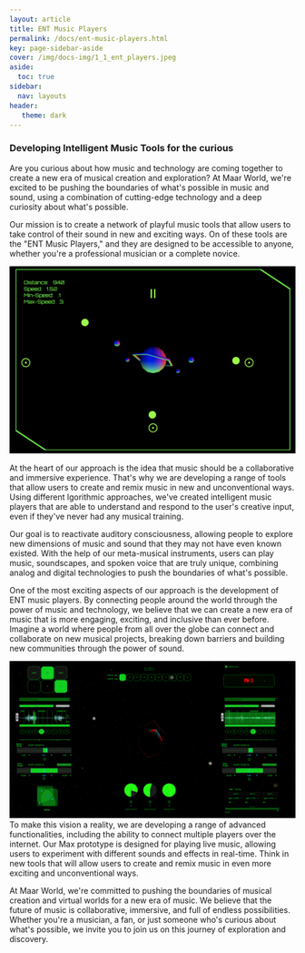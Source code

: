 ```yaml
---
layout: article
title: ENT Music Players
permalink: /docs/ent-music-players.html
key: page-sidebar-aside
cover: /img/docs-img/1_1_ent_players.jpeg
aside:
  toc: true
sidebar:
  nav: layouts
header:
   theme: dark
---
```


### Developing Intelligent Music Tools for the curious

Are you curious about how music and technology are coming together to create a new era of musical creation and exploration? At Maar World, we're excited to be pushing the boundaries of what's possible in music and sound, using a combination of cutting-edge technology and a deep curiosity about what's possible.

Our mission is to create a network of playful music tools that allow users to take control of their sound in new and exciting ways. On of these tools are the "ENT Music Players," and they are designed to be accessible to anyone, whether you're a professional musician or a complete novice.

![](/img/docs-img/interplanetary-music-players.png)

At the heart of our approach is the idea that music should be a collaborative and immersive experience. That's why we are developing a range of tools that allow users to create and remix music in new and unconventional ways. Using different lgorithmic approaches, we've created intelligent music players that are able to understand and respond to the user's creative input, even if they've never had any musical training.

Our goal is to reactivate auditory consciousness, allowing people to explore new dimensions of music and sound that they may not have even known existed. With the help of our meta-musical instruments, users can play music, soundscapes, and spoken voice that are truly unique, combining analog and digital technologies to push the boundaries of what's possible.

One of the most exciting aspects of our approach is the development of ENT music players. By connecting people around the world through the power of music and technology, we believe that we can create a new era of music that is more engaging, exciting, and inclusive than ever before. Imagine a world where people from all over the globe can connect and collaborate on new musical projects, breaking down barriers and building new communities through the power of sound.

![](/img/docs-img/maar-world-max-msp-software.png)
To make this vision a reality, we are developing a range of advanced functionalities, including the ability to connect multiple players over the internet. Our Max prototype is designed for playing live music, allowing users to experiment with different sounds and effects in real-time. Think in new tools that will allow users to create and remix music in even more exciting and unconventional ways.

At Maar World, we're committed to pushing the boundaries of musical creation and virtual worlds for a new era of music. We believe that the future of music is collaborative, immersive, and full of endless possibilities. Whether you're a musician, a fan, or just someone who's curious about what's possible, we invite you to join us on this journey of exploration and discovery.


